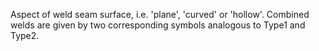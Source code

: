 ﻿Aspect of weld seam surface, i.e. 'plane', 'curved' or 'hollow'.  Combined welds are given by two corresponding symbols analogous to Type1 and Type2.